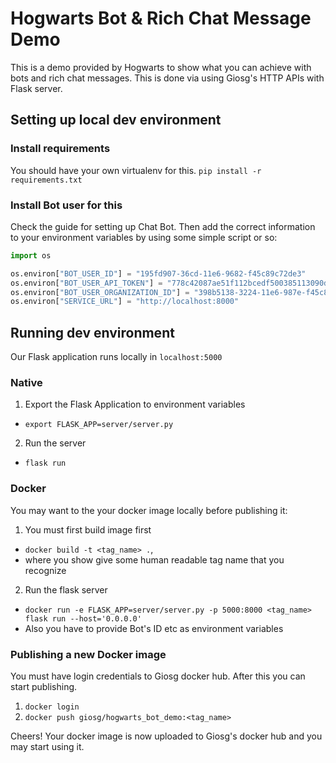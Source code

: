 # Hogwarts Bot & Rich Chat Message Demo

This is a demo provided by Hogwarts to show what you can achieve with bots and rich chat messages. This is done via using Giosg's HTTP APIs with Flask server.

## Setting up local dev environment

### Install requirements

You should have your own virtualenv for this.
`pip install -r requirements.txt`

### Install Bot user for this

Check the guide for setting up Chat Bot. Then add the correct information to your environment variables by using some simple script or so:

``` python
import os

os.environ["BOT_USER_ID"] = "195fd907-36cd-11e6-9682-f45c89c72de3"
os.environ["BOT_USER_API_TOKEN"] = "778c42087ae51f112bcedf500385113090d96e2f"
os.environ["BOT_USER_ORGANIZATION_ID"] = "398b5138-3224-11e6-987e-f45c89c72de3"
os.environ["SERVICE_URL"] = "http://localhost:8000"
```

## Running dev environment

Our Flask application runs locally in `localhost:5000`

### Native

1. Export the Flask Application to environment variables
  - `export FLASK_APP=server/server.py`
2. Run the server
  - `flask run`

### Docker

You may want to the your docker image locally before publishing it:

1. You must first build image first
  -  `docker build -t <tag_name> .`,
  -  where you show give some human readable tag name that you recognize

2. Run the flask server
  - `docker run -e FLASK_APP=server/server.py -p 5000:8000 <tag_name> flask run --host='0.0.0.0'`
  - Also you have to provide Bot's ID etc as environment variables

### Publishing a new Docker image

You must have login credentials to Giosg docker hub. After this you can start publishing.

1. `docker login`
2. `docker push giosg/hogwarts_bot_demo:<tag_name>`

Cheers! Your docker image is now uploaded to Giosg's docker hub and you may start using it.
